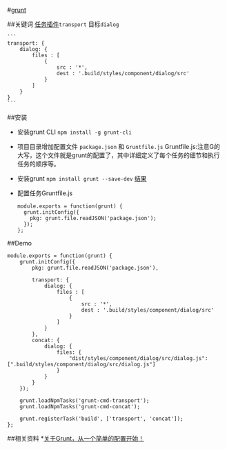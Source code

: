 #[grunt](http://www.gruntjs.org/)


##关键词
[任务插件](http://gruntjs.com/plugins)`transport`  目标`dialog`

	```
	transport: {
	    dialog: {
	        files : [
	            {
	                src : '*',
	                dest : '.build/styles/component/dialog/src'
	            }
	        ]
	    }
	}
	```
##安装

* 安装grunt CLI  `npm install -g grunt-cli`
* 项目目录增加配置文件 `package.json` 和 `Gruntfile.js`
	Gruntfile.js:注意G的大写，这个文件就是grunt的配置了，其中详细定义了每个任务的细节和执行任务的顺序等。
* 安装grunt `npm install grunt --save-dev`
	[结果](/img/grunt.png)
* 配置任务Gruntfile.js 

	```
	module.exports = function(grunt) {
	  grunt.initConfig({
	    pkg: grunt.file.readJSON('package.json');
	  });
	};
	```



##Demo
```
module.exports = function(grunt) {
    grunt.initConfig({
        pkg: grunt.file.readJSON('package.json'),

        transport: {
            dialog: {
                files : [
                    {
                        src : '*',
                        dest : '.build/styles/component/dialog/src'
                    }
                ]
            }
        },
        concat: {
            dialog: {
                files: {
                    "dist/styles/component/dialog/src/dialog.js": [".build/styles/component/dialog/src/dialog.js"]
                }
            }
        }
    });

    grunt.loadNpmTasks('grunt-cmd-transport');
    grunt.loadNpmTasks('grunt-cmd-concat');

    grunt.registerTask('build', ['transport', 'concat']);
};
```
##相关资料
*[关于Grunt，从一个简单的配置开始！](http://docs.spmjs.org/contrib/simple-grunt)